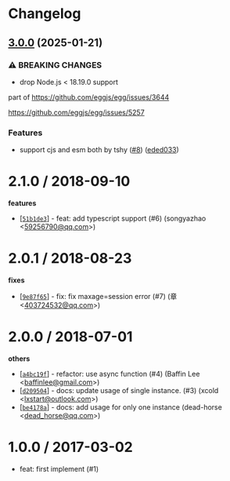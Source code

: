 # Changelog

## [3.0.0](https://github.com/eggjs/session-redis/compare/v2.1.0...v3.0.0) (2025-01-21)


### ⚠ BREAKING CHANGES

* drop Node.js < 18.19.0 support

part of https://github.com/eggjs/egg/issues/3644

https://github.com/eggjs/egg/issues/5257

### Features

* support cjs and esm both by tshy ([#8](https://github.com/eggjs/session-redis/issues/8)) ([eded033](https://github.com/eggjs/session-redis/commit/eded033b95e6330a55add352ce869b8a1a314a46))

2.1.0 / 2018-09-10
==================

**features**
  * [[`51b1de3`](http://github.com/eggjs/egg-session-redis/commit/51b1de3eba07ac6fd18f5e4a7d56647365550b3b)] - feat: add typescript support (#6) (songyazhao <<59256790@qq.com>>)

2.0.1 / 2018-08-23
==================

**fixes**
  * [[`9e87f65`](http://github.com/eggjs/egg-session-redis/commit/9e87f6571f8e15d716fed2c443002b77179191d4)] - fix: fix maxage=session error (#7) (章 <<403724532@qq.com>>)

2.0.0 / 2018-07-01
==================

**others**
  * [[`a4bc19f`](http://github.com/eggjs/egg-session-redis/commit/a4bc19f70f6b735e4ede807ba594d74bdd6438d9)] -  refactor: use async function (#4) (Baffin Lee <<baffinlee@gmail.com>>)
  * [[`d209504`](http://github.com/eggjs/egg-session-redis/commit/d2095040f1342f92f51d51d98f9e9069535393f8)] - docs: update usage of single instance. (#3) (xcold <<lxstart@outlook.com>>)
  * [[`be4178a`](http://github.com/eggjs/egg-session-redis/commit/be4178ac3a8c1e8e3ba38f6ba5cb5080870132e4)] - docs: add usage for only one instance (dead-horse <<dead_horse@qq.com>>)

1.0.0 / 2017-03-02
==================

  * feat: first implement (#1)

